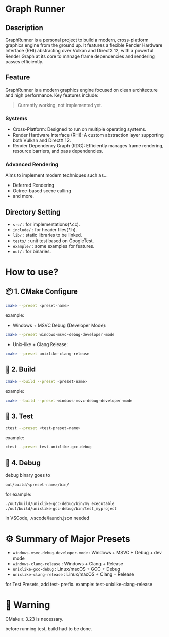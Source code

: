 ﻿# Graph Runner
## Description
GraphRunner is a personal project to build a modern, cross-platform graphics engine from the ground up.
It features a flexible Render Hardware Interface (RHI) abstracting over Vulkan and DirectX 12, with a powerful Render Graph at its core to manage frame dependencies and rendering passes efficiently.

## Feature
GraphRunner is a modern graphics engine focused on clean architecture and high performance. Key features include:

> Currently working, not implemented yet.

### Systems
- Cross-Platform: Designed to run on multiple operating systems.
- Render Hardware Interface (RHI): A custom abstraction layer supporting both Vulkan and DirectX 12.
- Render Dependency Graph (RDG): Efficiently manages frame rendering, resource barriers, and pass dependencies.

### Advanced Rendering
Aims to implement modern techniques such as...

- Deferred Rendering
- Octree-based scene culling
- and more.

## Directory Setting
- `src/` : for implementations(*.cc).
- `include/` : for header files(*.h).
- `lib/` : static libraries to be linked.
- `tests/` : unit test based on GoogleTest.
- `example/` : some examples for features.
- `out/` : for binaries.

# How to use?

## 📦 1. CMake Configure
```bash
cmake --preset <preset-name>
```
example:
- Windows + MSVC Debug (Developer Mode):

```bash
cmake --preset windows-msvc-debug-developer-mode
```
- Unix-like + Clang Release:

```bash
cmake --preset unixlike-clang-release
```

## 🧱 2. Build
``` bash
cmake --build --preset <preset-name>
```

example:

``` bash
cmake --build --preset windows-msvc-debug-developer-mode
```

## 🧪 3. Test
``` bash
ctest --preset <test-preset-name>
```

example:

``` bash
ctest --preset test-unixlike-gcc-debug
```

## 🐞 4. Debug
debug binary goes to

```bash
out/build/<preset-name>/bin/
```
for example:

```bash
./out/build/unixlike-gcc-debug/bin/my_executable
./out/build/unixlike-gcc-debug/bin/test_myproject
```
in VSCode, .vscode/launch.json needed

# ⚙️ Summary of Major Presets
- `windows-msvc-debug-developer-mode` :	Windows + MSVC + Debug + dev mode
- `windows-clang-release` :	Windows + Clang + Release
- `unixlike-gcc-debug` :	Linux/macOS + GCC + Debug
- `unixlike-clang-release` :	Linux/macOS + Clang + Release

for Test Presets, add test- prefix.
example: test-unixlike-clang-release

# 🚧 Warning
CMake ≥ 3.23 is necessary.

before running test, build had to be done.
